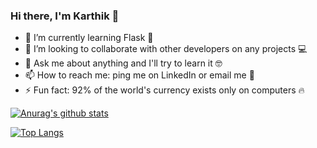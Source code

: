 ### Hi there, I'm Karthik 👋
<!--
**Karthikvenugopal/Karthikvenugopal** is a ✨ _special_ ✨ repository because its `README.md` (this file) appears on your GitHub profile.

Here are some ideas to get you started:
-->
<!-- - 🔭 I’m currently working on a Quiz app ❓ -->
- 🌱 I’m currently learning Flask 🧪
- 👯 I’m looking to collaborate with other developers on any projects 💻
- 💬 Ask me about anything and I'll try to learn it 🤓
- 📫 How to reach me: ping me on LinkedIn or email me 📧
- ⚡ Fun fact: 92% of the world's currency exists only on computers 🔥

<!-- 12 🤔 I’m looking for help with ... -->
 <!-- 15- 😄 Pronouns: ... -->
[![Anurag's github stats](https://github-readme-stats.vercel.app/api?username=Karthikvenugopal&count_private=true&theme=algolia&show_icons=true)](https://github.com/anuraghazra/github-readme-stats)
<!--[![Anurag's github stats](https://github-readme-stats.vercel.app/api?username=karthik0702&count_private=true&theme=algolia&show_icons=true)](https://github.com/anuraghazra/github-readme-stats) -->

[![Top Langs](https://github-readme-stats.vercel.app/api/top-langs/?username=Karthikvenugopal&count_private=true&theme=algolia)](https://github.com/anuraghazra/github-readme-stats)

